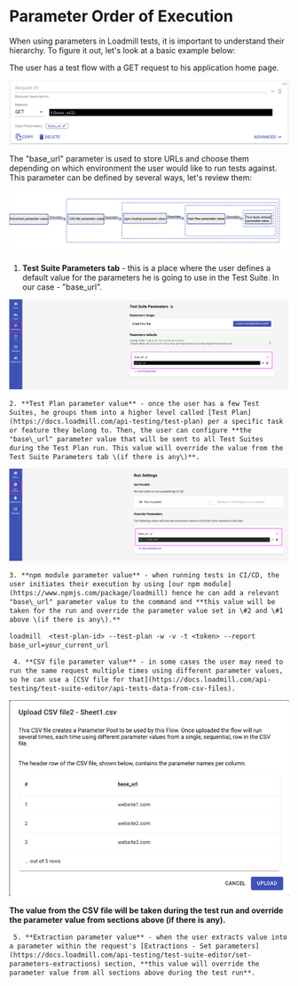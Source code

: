 # Parameter Order of Execution

When using parameters in Loadmill tests, it is important to understand their hierarchy. To figure it out, let's look at a basic example below:

The user has a test flow with a GET request to his application home page. 

![](../../../.gitbook/assets/screen-shot-2021-04-27-at-14.59.18.png)

The "base\_url" parameter is used to store URLs and choose them depending on which environment the user would like to run tests against. This parameter can be defined by several ways, let's review them:

![](../../../.gitbook/assets/screen-shot-2021-04-26-at-14.57.02.png)

1. **Test Suite Parameters tab** - this is a place where the user defines a default value for the parameters he is going to use in the Test Suite. In our case - "base\_url".

![](../../../.gitbook/assets/screenshot-2021-04-27t150218.403.png)

    2. **Test Plan parameter value** - once the user has a few Test Suites, he groups them into a higher level called [Test Plan](https://docs.loadmill.com/api-testing/test-plan) per a specific task or feature they belong to. Then, the user can configure **the "base\_url" parameter value that will be sent to all Test Suites during the Test Plan run. This value will override the value from the Test Suite Parameters tab \(if there is any\)**. 

![](../../../.gitbook/assets/screenshot-2021-04-27t163511.594.png)

    3. **npm module parameter value** - when running tests in CI/CD, the user initiates their execution by using [our npm module](https://www.npmjs.com/package/loadmill) hence he can add a relevant "base\_url" parameter value to the command and **this value will be taken for the run and override the parameter value set in \#2 and \#1 above \(if there is any\).**

```text
loadmill  <test-plan-id> --test-plan -w -v -t <token> --report base_url=your_current_url
```

     4. **CSV file parameter value** - in some cases the user may need to run the same request multiple times using different parameter values, so he can use a [CSV file for that](https://docs.loadmill.com/api-testing/test-suite-editor/api-tests-data-from-csv-files). 

![](../../../.gitbook/assets/screen-shot-2021-04-27-at-15.24.26.png)

**The value from the CSV file will be taken during the test run and override the parameter value from sections above \(if there is any\).**

     5. **Extraction parameter value** - when the user extracts value into a parameter within the request's [Extractions - Set parameters](https://docs.loadmill.com/api-testing/test-suite-editor/set-parameters-extractions) section, **this value will override the parameter value from all sections above during the test run**. 

     

